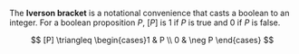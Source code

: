 The **Iverson bracket** is a notational convenience that casts a boolean to an integer. For a boolean proposition $P$, $[P]$ is 1 if $P$ is true and 0 if $P$ is false.

$$
[P] \triangleq \begin{cases}1 & P \\ 0 & \neg P \end{cases}
$$